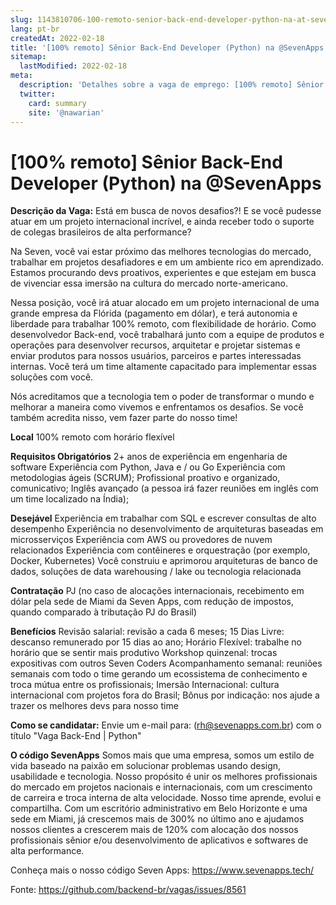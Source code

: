 ```yaml
---
slug: 1143810706-100-remoto-senior-back-end-developer-python-na-at-sevenapps
lang: pt-br
createdAt: 2022-02-18
title: '[100% remoto] Sênior Back-End Developer (Python) na @SevenApps - Vaga de Emprego'
sitemap:
  lastModified: 2022-02-18
meta:
  description: 'Detalhes sobre a vaga de emprego: [100% remoto] Sênior Back-End Developer (Python) na @SevenApps'
  twitter:
    card: summary
    site: '@nawarian'
---
```


# [100% remoto] Sênior Back-End Developer (Python) na @SevenApps

**Descrição da Vaga:**
Está em busca de novos desafios?! E se você pudesse atuar em um projeto internacional incrível, e ainda receber todo o suporte de colegas brasileiros de alta performance?

Na Seven, você vai estar próximo das melhores tecnologias do mercado, trabalhar em projetos desafiadores e em um ambiente rico em aprendizado. Estamos procurando devs proativos, experientes e que estejam em busca de vivenciar essa imersão na cultura do mercado norte-americano.

Nessa posição, você irá atuar alocado em um projeto internacional de uma grande empresa da Flórida (pagamento em dólar), e terá autonomia e liberdade para trabalhar 100% remoto, com flexibilidade de horário. Como desenvolvedor Back-end, você trabalhará junto com a equipe de produtos e operações para desenvolver recursos, arquitetar e projetar sistemas e enviar produtos para nossos usuários, parceiros e partes interessadas internas. Você terá um time altamente capacitado para implementar essas soluções com você.

Nós acreditamos que a tecnologia tem o poder de transformar o mundo e melhorar a maneira como vivemos e enfrentamos os desafios. Se você também acredita nisso, vem fazer parte do nosso time!

**Local**
100% remoto com horário flexível

**Requisitos
Obrigatórios**
2+ anos de experiência em engenharia de software
Experiência com Python, Java e / ou Go
Experiência com metodologias ágeis (SCRUM);
Profissional proativo e organizado, comunicativo;
Inglês avançado (a pessoa irá fazer reuniões em inglês com um time localizado na Índia);

**Desejável**
Experiência em trabalhar com SQL e escrever consultas de alto desempenho
Experiência no desenvolvimento de arquiteturas baseadas em microsserviços
Experiência com AWS ou provedores de nuvem relacionados
Experiência com contêineres e orquestração (por exemplo, Docker, Kubernetes)
Você construiu e aprimorou arquiteturas de banco de dados, soluções de data warehousing / lake ou tecnologia relacionada

**Contratação**
PJ (no caso de alocações internacionais, recebimento em dólar pela sede de Miami da Seven Apps, com redução de impostos, quando comparado à tributação PJ do Brasil)

**Benefícios**
Revisão salarial: revisão a cada 6 meses;
15 Dias Livre: descanso remunerado por 15 dias ao ano;
Horário Flexível: trabalhe no horário que se sentir mais produtivo
Workshop quinzenal: trocas expositivas com outros Seven Coders
Acompanhamento semanal: reuniões semanais com todo o time gerando um ecossistema de conhecimento e troca mútua entre os profissionais;
Imersão Internacional: cultura internacional com projetos fora do Brasil;
Bônus por indicação: nos ajude a trazer os melhores devs para nosso time

**Como se candidatar:**
Envie um e-mail para: ([rh@sevenapps.com.br](mailto:rh@sevenapps.com.br)) com o título "Vaga Back-End | Python"

**O código SevenApps**
Somos mais que uma empresa, somos um estilo de vida baseado na paixão em solucionar problemas usando design, usabilidade e tecnologia. Nosso propósito é unir os melhores profissionais do mercado em projetos nacionais e internacionais, com um crescimento de carreira e troca interna de alta velocidade. Nosso time aprende, evolui e compartilha.
Com um escritório administrativo em Belo Horizonte e uma sede em Miami, já crescemos mais de 300% no último ano e ajudamos nossos clientes a crescerem mais de 120% com alocação dos nossos profissionais sênior e/ou desenvolvimento de aplicativos e softwares de alta performance.

Conheça mais o nosso código Seven Apps: https://www.sevenapps.tech/

Fonte: https://github.com/backend-br/vagas/issues/8561